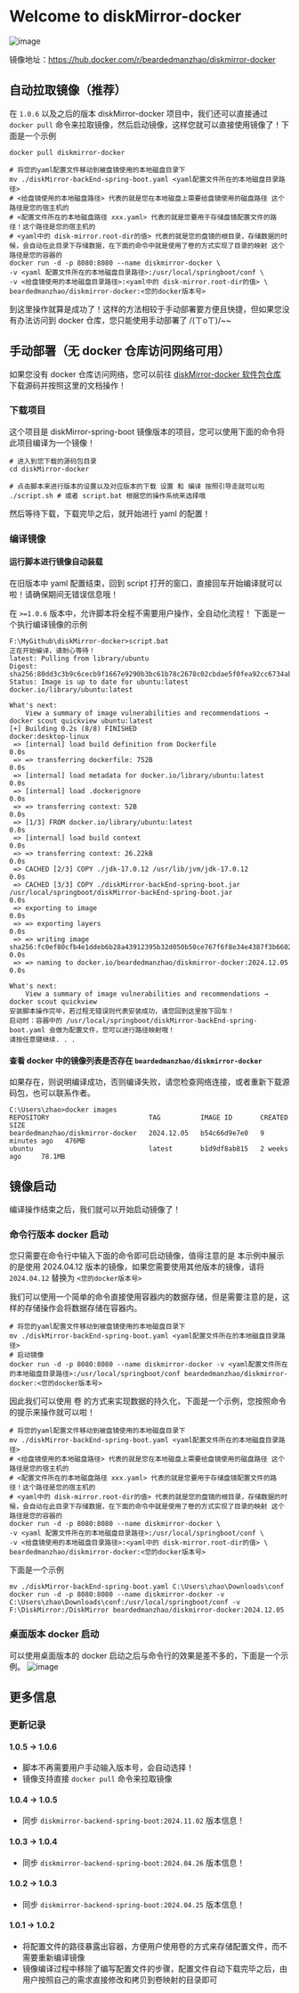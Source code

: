 # Welcome to diskMirror-docker

![image](https://github.com/BeardedManZhao/diskMirror-docker/assets/113756063/1c8c6c62-c23c-4aea-83e1-585e4f0d8fb5)

镜像地址：https://hub.docker.com/r/beardedmanzhao/diskmirror-docker

## 自动拉取镜像（推荐）

在 `1.0.6` 以及之后的版本 diskMirror-docker 项目中，我们还可以直接通过 `docker pull` 命令来拉取镜像，然后启动镜像，这样您就可以直接使用镜像了！下面是一个示例

```shell
docker pull diskmirror-docker

# 将您的yaml配置文件移动到被盘镜使用的本地磁盘目录下
mv ./diskMirror-backEnd-spring-boot.yaml <yaml配置文件所在的本地磁盘目录路径>
# <给盘镜使用的本地磁盘路径> 代表的就是您在本地磁盘上需要给盘镜使用的磁盘路径 这个路径是您的宿主机的
# <配置文件所在的本地磁盘路径 xxx.yaml> 代表的就是您要用于存储盘镜配置文件的路径！这个路径是您的宿主机的
# <yaml中的 disk-mirror.root-dir的值> 代表的就是您的盘镜的根目录，存储数据的时候，会自动在此目录下存储数据，在下面的命令中就是使用了卷的方式实现了目录的映射 这个路径是您的容器的
docker run -d -p 8080:8080 --name diskmirror-docker \
-v <yaml 配置文件所在的本地磁盘目录路径>:/usr/local/springboot/conf \
-v <给盘镜使用的本地磁盘目录路径>:<yaml中的 disk-mirror.root-dir的值> \
beardedmanzhao/diskmirror-docker:<您的docker版本号> 
```

到这里操作就算是成功了！这样的方法相较于手动部署要方便且快捷，但如果您没有办法访问到 docker 仓库，您只能使用手动部署了 /(ㄒoㄒ)/~~

## 手动部署（无 docker 仓库访问网络可用）

如果您没有 docker 仓库访问网络，您可以前往 [diskMirror-docker 软件包仓库](https://github.com/BeardedManZhao/diskMirror-docker.git) 下载源码并按照这里的文档操作！

### 下载项目

这个项目是 diskMirror-spring-boot 镜像版本的项目，您可以使用下面的命令将此项目编译为一个镜像！

```
# 进入到您下载的源码包目录
cd diskMirror-docker

# 点击脚本来进行版本的设置以及对应版本的下载 设置 和 编译 按照引导走就可以啦
./script.sh # 或者 script.bat 根据您的操作系统来选择哦
```

然后等待下载，下载完毕之后，就开始进行 yaml 的配置！

### 编译镜像

#### 运行脚本进行镜像自动装载

在旧版本中 yaml 配置结束，回到 script 打开的窗口，直接回车开始编译就可以啦！请确保期间无错误信息哦！

在 `>=1.0.6` 版本中，允许脚本将全程不需要用户操作，全自动化流程！ 下面是一个执行编译镜像的示例

```
F:\MyGithub\diskMirror-docker>script.bat
正在开始编译，请耐心等待！
latest: Pulling from library/ubuntu
Digest: sha256:80dd3c3b9c6cecb9f1667e9290b3bc61b78c2678c02cbdae5f0fea92cc6734ab
Status: Image is up to date for ubuntu:latest
docker.io/library/ubuntu:latest

What's next:
    View a summary of image vulnerabilities and recommendations → docker scout quickview ubuntu:latest
[+] Building 0.2s (8/8) FINISHED                                                                                                                                                            docker:desktop-linux
 => [internal] load build definition from Dockerfile                                                                                                                                                        0.0s
 => => transferring dockerfile: 752B                                                                                                                                                                        0.0s
 => [internal] load metadata for docker.io/library/ubuntu:latest                                                                                                                                            0.0s
 => [internal] load .dockerignore                                                                                                                                                                           0.0s
 => => transferring context: 52B                                                                                                                                                                            0.0s
 => [1/3] FROM docker.io/library/ubuntu:latest                                                                                                                                                              0.0s
 => [internal] load build context                                                                                                                                                                           0.0s
 => => transferring context: 26.22kB                                                                                                                                                                        0.0s
 => CACHED [2/3] COPY ./jdk-17.0.12 /usr/lib/jvm/jdk-17.0.12                                                                                                                                                0.0s
 => CACHED [3/3] COPY ./diskMirror-backEnd-spring-boot.jar /usr/local/springboot/diskMirror-backEnd-spring-boot.jar                                                                                         0.0s
 => exporting to image                                                                                                                                                                                      0.0s
 => => exporting layers                                                                                                                                                                                     0.0s
 => => writing image sha256:fc0ef80cfb4e1ddeb6b28a43912395b32d050b50ce767f6f8e34e4387f3b6602                                                                                                                0.0s
 => => naming to docker.io/beardedmanzhao/diskmirror-docker:2024.12.05                                                                                                                                      0.0s

What's next:
    View a summary of image vulnerabilities and recommendations → docker scout quickview
安装脚本操作完毕，若过程无错误则代表安装成功，请您回到这里按下回车！
启动时：容器中的 /usr/local/springboot/diskMirror-backEnd-spring-boot.yaml 会做为配置文件，您可以进行路径映射哦！
请按任意键继续. . .
```

#### 查看 docker 中的镜像列表是否存在 `beardedmanzhao/diskmirror-docker`

如果存在，则说明编译成功，否则编译失败，请您检查网络连接，或者重新下载源码包，也可以联系作者。

```
C:\Users\zhao>docker images
REPOSITORY                         TAG          IMAGE ID       CREATED         SIZE
beardedmanzhao/diskmirror-docker   2024.12.05   b54c66d9e7e0   9 minutes ago   476MB
ubuntu                             latest       b1d9df8ab815   2 weeks ago     78.1MB
```

## 镜像启动

编译操作结束之后，我们就可以开始启动镜像了！

### 命令行版本 docker 启动

您只需要在命令行中输入下面的命令即可启动镜像，值得注意的是 本示例中展示的是使用 2024.04.12
版本的镜像，如果您需要使用其他版本的镜像，请将 `2024.04.12` 替换为 `<您的docker版本号>`

我们可以使用一个简单的命令直接使用容器内的数据存储，但是需要注意的是，这样的存储操作会将数据存储在容器内。

```
# 将您的yaml配置文件移动到被盘镜使用的本地磁盘目录下
mv ./diskMirror-backEnd-spring-boot.yaml <yaml配置文件所在的本地磁盘目录路径>
# 启动镜像
docker run -d -p 8080:8080 --name diskmirror-docker -v <yaml配置文件所在的本地磁盘目录路径>:/usr/local/springboot/conf beardedmanzhao/diskmirror-docker:<您的docker版本号>
```

因此我们可以使用 卷 的方式来实现数据的持久化，下面是一个示例，您按照命令的提示来操作就可以啦！

```shell
# 将您的yaml配置文件移动到被盘镜使用的本地磁盘目录下
mv ./diskMirror-backEnd-spring-boot.yaml <yaml配置文件所在的本地磁盘目录路径>
# <给盘镜使用的本地磁盘路径> 代表的就是您在本地磁盘上需要给盘镜使用的磁盘路径 这个路径是您的宿主机的
# <配置文件所在的本地磁盘路径 xxx.yaml> 代表的就是您要用于存储盘镜配置文件的路径！这个路径是您的宿主机的
# <yaml中的 disk-mirror.root-dir的值> 代表的就是您的盘镜的根目录，存储数据的时候，会自动在此目录下存储数据，在下面的命令中就是使用了卷的方式实现了目录的映射 这个路径是您的容器的
docker run -d -p 8080:8080 --name diskmirror-docker \
-v <yaml 配置文件所在的本地磁盘目录路径>:/usr/local/springboot/conf \
-v <给盘镜使用的本地磁盘目录路径>:<yaml中的 disk-mirror.root-dir的值> \
beardedmanzhao/diskmirror-docker:<您的docker版本号> 
```

下面是一个示例

```shell
mv ./diskMirror-backEnd-spring-boot.yaml C:\Users\zhao\Downloads\conf
docker run -d -p 8080:8080 --name diskmirror-docker -v C:\Users\zhao\Downloads\conf:/usr/local/springboot/conf -v F:\DiskMirror:/DiskMirror beardedmanzhao/diskmirror-docker:2024.12.05
```

### 桌面版本 docker 启动

可以使用桌面版本的 docker 启动之后与命令行的效果是差不多的，下面是一个示例。
![image](https://github.com/BeardedManZhao/diskMirror-docker/assets/113756063/48d31c56-96d1-4082-a6a2-c7d93236dbf7)

## 更多信息

### 更新记录

#### 1.0.5 → 1.0.6

- 脚本不再需要用户手动输入版本号，会自动选择！
- 镜像支持直接 `docker pull` 命令来拉取镜像

#### 1.0.4 → 1.0.5

- 同步 `diskmirror-backend-spring-boot:2024.11.02` 版本信息！

#### 1.0.3 → 1.0.4

- 同步 `diskmirror-backend-spring-boot:2024.04.26` 版本信息！

#### 1.0.2 → 1.0.3

- 同步 `diskmirror-backend-spring-boot:2024.04.25` 版本信息！

#### 1.0.1 → 1.0.2

- 将配置文件的路径暴露出容器，方便用户使用卷的方式来存储配置文件，而不需要重新编译镜像
- 镜像编译过程中移除了编写配置文件的步骤，配置文件自动下载完毕之后，由用户按照自己的需求直接修改和拷贝到卷映射的目录即可
